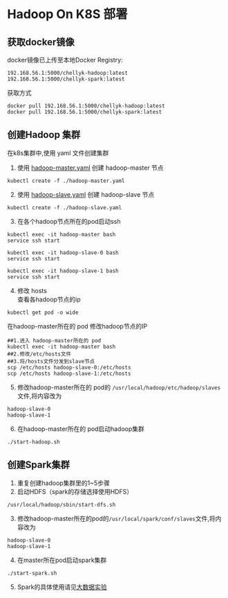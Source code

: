 # Hadoop On K8S 部署

## 获取docker镜像
docker镜像已上传至本地Docker Registry:
```
192.168.56.1:5000/chellyk-hadoop:latest  
192.168.56.1:5000/chellyk-spark:latest  
```
获取方式
```
docker pull 192.168.56.1:5000/chellyk-hadoop:latest  
docker pull 192.168.56.1:5000/chellyk-spark:latest  
```

## 创建Hadoop 集群
在k8s集群中,使用 yaml 文件创建集群
1. 使用 [hadoop-master.yaml](./hadoop-master.yaml) 创建 hadoop-master 节点
```
kubectl create -f ./hadoop-master.yaml
```
2. 使用 [hadoop-slave.yaml](./hadoop-slave.yaml) 创建 hadoop-slave 节点
```
kubectl create -f ./hadoop-slave.yaml  
```

3. 在各个hadoop节点所在的pod启动ssh
```
kubectl exec -it hadoop-master bash
service ssh start

kubectl exec -it hadoop-slave-0 bash
service ssh start

kubectl exec -it hadoop-slave-1 bash
service ssh start  
```

4. 修改 hosts  
查看各hadoop节点的ip
```
kubectl get pod -o wide
```
在hadoop-master所在的 pod 修改hadoop节点的IP
```
##1.进入 hadoop-master所在的 pod
kubectl exec -it hadoop-master bash
##2.修改/etc/hosts文件  
##3.将/hosts文件分发到slave节点
scp /etc/hosts hadoop-slave-0:/etc/hosts
scp /etc/hosts hadoop-slave-1:/etc/hosts
```
5. 修改hadoop-master所在的 pod的 `/usr/local/hadoop/etc/hadoop/slaves`文件,将内容改为 
```
hadoop-slave-0
hadoop-slave-1 
```
6. 在hadoop-master所在的 pod启动hadoop集群
```
./start-hadoop.sh
```  

## 创建Spark集群  
1. 重复创建hadoop集群里的1~5步骤  
2. 启动HDFS（spark的存储选择使用HDFS）  
```
/usr/local/hadoop/sbin/start-dfs.sh
```  
3. 修改hadoop-master所在的pod的`/usr/local/spark/conf/slaves`文件,将内容改为  
```
hadoop-slave-0
hadoop-slave-1 
```  
4. 在master所在pod启动spark集群  
```
./start-spark.sh
```  
5. Spark的具体使用请见[大数据实验](../experiments)

